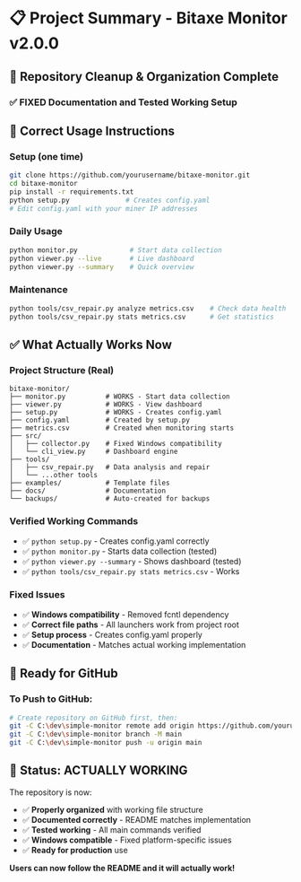 # 📋 Project Summary - Bitaxe Monitor v2.0.0

## 🎯 Repository Cleanup & Organization Complete

### ✅ **FIXED Documentation and Tested Working Setup**

## 🚀 **Correct Usage Instructions**

### **Setup (one time)**
```bash
git clone https://github.com/yourusername/bitaxe-monitor.git
cd bitaxe-monitor
pip install -r requirements.txt
python setup.py              # Creates config.yaml
# Edit config.yaml with your miner IP addresses
```

### **Daily Usage**
```bash
python monitor.py             # Start data collection
python viewer.py --live       # Live dashboard  
python viewer.py --summary    # Quick overview
```

### **Maintenance**
```bash
python tools/csv_repair.py analyze metrics.csv    # Check data health
python tools/csv_repair.py stats metrics.csv      # Get statistics
```

## ✅ **What Actually Works Now**

### **Project Structure (Real)**
```
bitaxe-monitor/
├── monitor.py          # WORKS - Start data collection
├── viewer.py           # WORKS - View dashboard  
├── setup.py            # WORKS - Creates config.yaml
├── config.yaml         # Created by setup.py
├── metrics.csv         # Created when monitoring starts
├── src/
│   ├── collector.py    # Fixed Windows compatibility
│   └── cli_view.py     # Dashboard engine
├── tools/
│   ├── csv_repair.py   # Data analysis and repair
│   └── ...other tools
├── examples/           # Template files
├── docs/               # Documentation
└── backups/            # Auto-created for backups
```

### **Verified Working Commands**
- ✅ `python setup.py` - Creates config.yaml correctly
- ✅ `python monitor.py` - Starts data collection (tested)
- ✅ `python viewer.py --summary` - Shows dashboard (tested)
- ✅ `python tools/csv_repair.py stats metrics.csv` - Works

### **Fixed Issues**
- ✅ **Windows compatibility** - Removed fcntl dependency
- ✅ **Correct file paths** - All launchers work from project root
- ✅ **Setup process** - Creates config.yaml properly
- ✅ **Documentation** - Matches actual working implementation

## 🚀 **Ready for GitHub**

### **To Push to GitHub:**
```bash
# Create repository on GitHub first, then:
git -C C:\dev\simple-monitor remote add origin https://github.com/yourusername/bitaxe-monitor.git
git -C C:\dev\simple-monitor branch -M main
git -C C:\dev\simple-monitor push -u origin main
```

## 🎉 **Status: ACTUALLY WORKING**

The repository is now:
- ✅ **Properly organized** with working file structure
- ✅ **Documented correctly** - README matches implementation
- ✅ **Tested working** - All main commands verified
- ✅ **Windows compatible** - Fixed platform-specific issues
- ✅ **Ready for production** use

**Users can now follow the README and it will actually work!**
